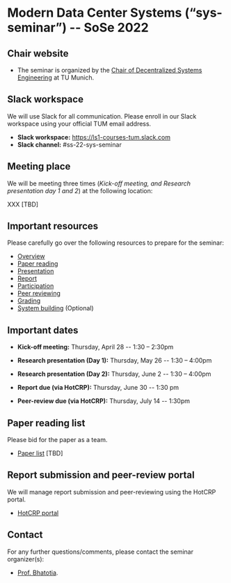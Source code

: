 # Modern Data Center Systems (“sys-seminar”) -- SoSe 2022

## Chair website

- The seminar is organized by the [Chair of Decentralized Systems Engineering](https://dse.in.tum.de/) at TU Munich.

## Slack workspace

We will use Slack for all communication. Please enroll in our Slack workspace using your official TUM email address.

- **Slack workspace:** https://ls1-courses-tum.slack.com
- **Slack channel:** #ss-22-sys-seminar

## Meeting place

We will be meeting three times (*Kick-off meeting, and Research presentation day 1 and 2*) at the following location:

XXX  [TBD]

## Important resources

Please carefully go over the following resources to prepare for the seminar:

- [Overview](general-info/sys-seminar-overview.pdf)
- [Paper reading](general-info/paper-reading.pdf)
- [Presentation](general-info/presentation.pdf)
- [Report](general-info/report.pdf)
- [Participation](general-info/participation.pdf)
- [Peer reviewing](general-info/peer-review.pdf)
- [Grading](general-info/grading.pdf)
- [System building](general-info/system-building.pdf) (Optional)

## Important dates

- **Kick-off meeting:** Thursday, April 28 -- 1:30 – 2:30pm

- **Research presentation (Day 1):** Thursday, May 26 -- 1:30 – 4:00pm

- **Research presentation (Day 2):** Thursday, June 2 -- 1:30 – 4:00pm

- **Report due (via HotCRP):** Thursday, June 30 -- 1:30 pm

- **Peer-review due (via HotCRP):** Thursday, July 14 -- 1:30pm


## Paper reading list

Please bid for the paper as a team. 

- [Paper list]() [TBD]


## Report submission and peer-review portal

We will manage report submission and peer-reviewing using the HotCRP portal.

- [HotCRP portal](https://tum-ss2021.hotcrp.com/) 


## Contact

For any further questions/comments, please contact the seminar organizer(s):

- [Prof. Bhatotia](https://dse.in.tum.de/bhatotia/).

